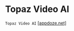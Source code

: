# Topaz Video AI
`Topaz Video AI` [[appdoze.net]](https://appdoze.net/topaz-video-ai/?download=links)